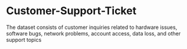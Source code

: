 # Customer-Support-Ticket
The dataset consists of customer inquiries related to hardware issues, software bugs, network problems, account access, data loss, and other support topics
